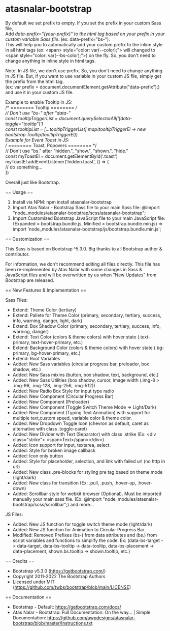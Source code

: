 # atasnalar-bootstrap

By default we set prefix to empty.
If you set the prefix in your custom Sass file,<br />
Add *data-prefix="{your-prefix}" to the html tag based on your prefix in your custom variable Sass file*. (ex: data-prefix="bs-").<br />
This will help you to automatically add your custom prefix to the inline style in all html tags (ex: &lt;span&gt; style="color: var(--color);"&gt; will changed to &lt;span style="color: var(--bs-color);"&gt;) on the fly. So, you don't need to change anything in inline style in html tags.

Note: In JS file, we don't use prefix. So, you don't need to change anything in JS file. But, if you want to use variable in your custom JS file, simply get the prefix from the html tag.<br />
(ex: var prefix = document.documentElement.getAttribute("data-prefix");) and use it in your custom JS file.

Example to enable Tooltip in JS:<br />
/* ======== Tooltip ======== */<br />
// Don&apos;t use "bs-" after "data-"<br />
const tooltipTriggerList = document.querySelectorAll(&apos;[data-toggle="tooltip"]&apos;)<br />
const tooltipList = [...tooltipTriggerList].map(tooltipTriggerEl => new bootstrap.Tooltip(tooltipTriggerEl))<br />
Example for Event Toast in JS:<br />
/* ======== Toast, Popovers ======== */<br />
// Don&apos;t use "bs." after "hidden.", "show.", "shown.", "hide."<br />
const myToastEl = document.getElementById(&apos;.toast&apos;)<br />
myToastEl.addEventListener(&apos;hidden.toast&apos;, () => {<br />
  // do something...<br />
})<br />

Overall just like Bootstrap.

== Usage ==

1. Install via NPM: npm install atasnalar-bootstrap
2. Import Atas Nalar - Bootstrap Sass file to your main Sass file: @import "node_modules/atasnalar-bootstrap/scss/atasnalar-bootstrap";
3. Import Customized Bootstrap JavaScript file to your main JavaScript file: (Expanded = bootstrap.bundle.js, Minified = bootstrap.bundle.min.js) => import 'node_modules/atasnalar-bootstrap/js/bootstrap.bundle.min.js';

== Customization ==

This Sass is based on Bootstrap ^5.3.0. Big thanks to all Bootstrap author & contributor.

For information, we don't recommend editing all files directly. This file has been re-implemented by Atas Nalar with some changes in Sass & JavaScript files and will be overwritten by us when "New Updates" from Bootstrap are released.

== New Features & Implementation ==

Sass Files:
- Extend: Theme Color (tertiary)
- Extend: Pallete for Theme Color (primary, secondary, tertiary, success, info, warning, danger, light, dark)
- Extend: Box Shadow Color (primary, secondary, tertiary, success, info, warning, danger)
- Extend: Text Color (colors & theme colors) with hover state (.text-primary, text-hover-primary, etc.)
- Extend: Background Color (colors & theme colors) with hover state (.bg-primary, bg-hover-primary, etc.)
- Extend: Root Variables
- Added: New Sass variables (circular progress bar, preloader, box shadow, etc.)
- Added: New Sass mixins (button, box shadow, text, background, etc.)
- Added: New Sass Utilities (box shadow, cursor, image width (.img-8 > .img-96, .img-128, .img-256, .img-512))
- Added: New Radio Box Style for input type radio
- Added: New Component (Circular Progress Bar)
- Added: New Component (Preloader)
- Added: New Component (Toggle Switch Theme Mode => Light/Dark)
- Added: New Component (Typing Text Animation) with support for multiple text,custom speed, variable color & theme color.
- Added: New Dropdown Toggle Icon (chevron as default, caret as alternative with class .toggle-caret)
- Added: New Divider with Text (Separator) with class .strike (Ex: &lt;div class="strike"&gt; &lt;span&gt;Text&lt;/span&gt;&lt;/div&gt;)
- Added: Icon support for input, textarea, select.
- Added: Style for broken image callback
- Added: Icon only button
- Added: Style for placeholder, selection, and link with failed url (no http in url)
- Added: New class .pre-blocks for styling pre tag based on theme mode (light/dark)
- Added: New class for transition (Ex: .pull, .push, .hover-up, .hover-down)
- Added: Scrollbar style for webkit browser (Optional). Must be imported manually your main sass file. (Ex: @import "node_modules/atasnalar-bootstrap/scss/scrollbar";)
and more...

JS Files:
- Added: New JS function for toggle switch theme mode (light/dark)
- Added: New JS function for Animation to Circular Progress Bar
- Modified: Removed Prefixes (bs-) from data attributes and (bs.) from script variables and functions to simplify the code. Ex: (data-bs-target -> data-target, data-bs-tooltip -> data-tooltip, data-bs-placement -> data-placement, shown.bs.tooltip -> shown.tooltip, etc.)

 == Credits ==

 * Bootstrap v5.3.0 (https://getbootstrap.com/)
 * Copyright 2011-2022 The Bootstrap Authors
 * Licensed under MIT (https://github.com/twbs/bootstrap/blob/main/LICENSE)

 == Documentation ==

 * Bootstrap - Default: https://getbootstrap.com/docs/
 * Atas Nalar - Bootstrap: Full Documentation: On the way... | Simple Documentation: https://github.com/awpdesigns/atasnalar-bootstrap/blob/master/Instructions.txt

